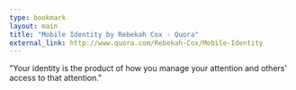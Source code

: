 ```yaml
---
type: bookmark
layout: main
title: "Mobile Identity by Rebekah Cox - Quora"
external_link: http://www.quora.com/Rebekah-Cox/Mobile-Identity
---
```

"Your identity is the product of how you manage your attention and others'
access to that attention."

